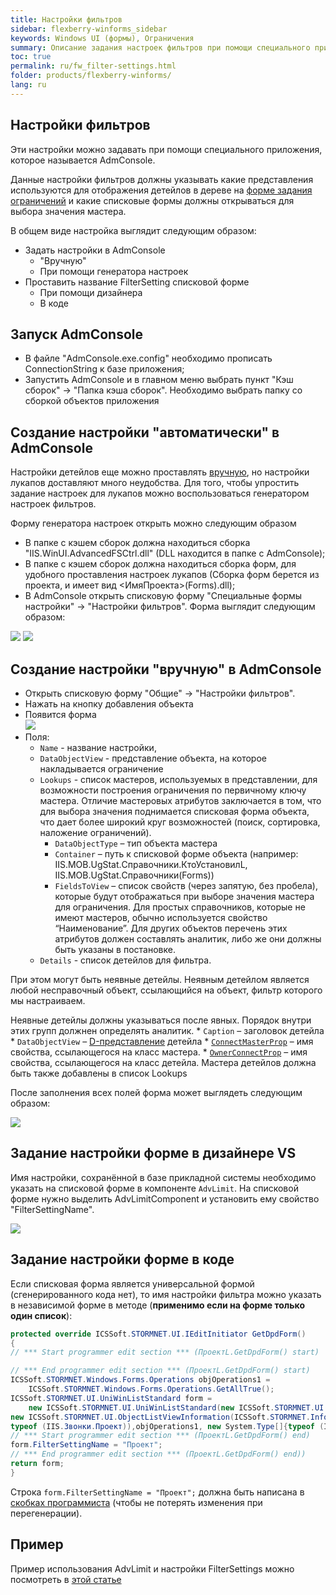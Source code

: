 ```yaml
---
title: Настройки фильтров
sidebar: flexberry-winforms_sidebar
keywords: Windows UI (формы), Ограничения
summary: Описание задания настроек фильтров при помощи специального приложения AdmConsole и в коде
toc: true
permalink: ru/fw_filter-settings.html
folder: products/flexberry-winforms/
lang: ru
---
```


## Настройки фильтров

Эти настройки можно задавать при помощи специального приложения, которое называется AdmConsole.

Данные настройки фильтров должны указывать какие представления используются для отображения детейлов в дереве на [форме задания ограничений](fw_limit-editor-simple-view.html) и какие списковые формы должны открываться для выбора значения мастера.


В общем виде настройка выглядит следующим образом:
* Задать настройки в AdmConsole
    * "Вручную"
    * При помощи генератора настроек
* Проставить название FilterSetting списковой форме
    * При помощи дизайнера
    * В коде

## Запуск AdmConsole
* В файле "AdmConsole.exe.config" необходимо прописать ConnectionString к базе приложения;
* Запустить AdmConsole и в главном меню выбрать пункт "Кэш сборок" -> "Папка кэша сборок". Необходимо выбрать папку со сборкой объектов приложения

## Создание настройки "автоматически" в AdmConsole
Настройки детейлов еще можно проставлять [вручную](#создание_настройки_вручную_в_admconsole), но настройки лукапов доставляют много неудобства. Для того, чтобы упростить задание настроек для лукапов можно воспользоваться генератором настроек фильтров.

Форму генератора настроек открыть можно следующим образом
* В папке с кэшем сборок должна находиться сборка "IIS.WinUI.AdvancedFSCtrl.dll" (DLL находится в папке с AdmConsole);
* В папке с кэшем сборок должна находиться сборка форм, для удобного проставления настроек лукапов (Сборка форм берется из проекта, и имеет вид <ИмяПроекта>(Forms).dll);
* В AdmConsole открыть списковую форму "Специальные формы настройки" -> "Настройки фильтров". Форма выглядит следующим образом:

![](/images/pages/products/flexberry-winforms/subsystems/limits/filtersettings_generated1.jpg)
![](/images/pages/products/flexberry-winforms/subsystems/limits/filtersettings_generated2.jpg)

## Создание настройки "вручную" в AdmConsole
* Открыть списковую форму "Общие" -> "Настройки фильтров".
* Нажать на кнопку добавления объекта
* Появится форма<br>
![](/images/pages/products/flexberry-winforms/subsystems/limits/filtersettings_before.jpg)
* Поля: 
    * `Name` - название настройки, 
    * `DataObjectView` - представление объекта, на которое накладывается ограничение
    * `Lookups` - список мастеров, иcпользуемых в представлении, для возможности построения ограничения по первичному ключу мастера. Отличие мастеровых атрибутов заключается в том, что для выбора значения поднимается списковая форма объекта, что дает более широкий круг возможностей (поиск, сортировка, наложение ограничений).
		* `DataObjectType` – тип объекта мастера
		* `Container` – путь к списковой форме объекта (например: IIS.MOB.UgStat.Справочники.КтоУстановилL, IIS.MOB.UgStat.Справочники(Forms))
		* `FieldsToView` – список свойств (через запятую, без пробела), которые будут отображаться при выборе значения мастера  для ограничения. Для простых справочников, которые не имеют мастеров, обычно используется свойство “Наименование”. Для других объектов перечень этих атрибутов должен составлять аналитик, либо же они должны быть указаны в постановке.
	* `Details` - список детейлов для фильтра.

При этом могут быть неявные детейлы. Неявным детейлом является любой несправочный объект, ссылающийся на объект, фильтр которого мы настраиваем.

Неявные детейлы должны указываться после явных. Порядок внутри этих групп должнен определять аналитик.
		* `Caption` – заголовок детейла
		* `DataObjectView` – [D-представление](fd_d-view.html) детейла
		* [`ConnectMasterProp`](fw_master-details-filters.html) – имя свойства, ссылающегося на класс мастера.
		* [`OwnerConnectProp`](fw_master-details-filters.html) – имя свойства, ссылающегося на класс детейла.
Мастера детейлов должна быть также добавлены в список Lookups 

 После заполнения всех полей форма может выглядеть следующим образом:

![](/images/pages/products/flexberry-winforms/subsystems/limits/filtersettings_after.jpg)


## Задание настройки форме в дизайнере VS
Имя настройки, сохранённой в базе прикладной системы необходимо указать на списковой форме в компоненте `AdvLimit`. 
На списковой форме нужно выделить AdvLimitComponent и установить ему свойство "FilterSettingName".

![](/images/pages/products/flexberry-winforms/subsystems/limits/filtersettings_vs.jpg)

## Задание настройки форме в коде
Если списковая форма является универсальной формой (сгенерированного кода нет), то имя настройки фильтра можно указать в независимой форме в методе (__применимо если на форме только один список__): 

```csharp
protected override ICSSoft.STORMNET.UI.IEditInitiator GetDpdForm()
{
// *** Start programmer edit section *** (ПроектL.GetDpdForm() start)

// *** End programmer edit section *** (ПроектL.GetDpdForm() start)
ICSSoft.STORMNET.Windows.Forms.Operations objOperations1 =
	ICSSoft.STORMNET.Windows.Forms.Operations.GetAllTrue();
ICSSoft.STORMNET.UI.UniWinListStandard form =
	new ICSSoft.STORMNET.UI.UniWinListStandard(new ICSSoft.STORMNET.UI.ObjectListViewInformation[]{
new ICSSoft.STORMNET.UI.ObjectListViewInformation(ICSSoft.STORMNET.Information.GetView("ПроектL",
typeof (IIS.Звонки.Проект)),objOperations1, new System.Type[]{typeof (IIS.Звонки.Проект)}, null)}, "Проекты");
// *** Start programmer edit section *** (ПроектL.GetDpdForm() end)
form.FilterSettingName = "Проект";
// *** End programmer edit section *** (ПроектL.GetDpdForm() end))
return form;
}
```

Строка `form.FilterSettingName = "Проект";` должна быть написана в [скобках программиста](fo_programmer-brackets.html) (чтобы не потерять изменения при перегенерации).

## Пример

Пример использования AdvLimit и настройки FilterSettings можно посмотреть в [этой статье](fw_filter-example.html)